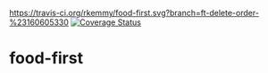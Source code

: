 https://travis-ci.org/rkemmy/food-first.svg?branch=ft-delete-order-%23160605330
[![Coverage Status](https://coveralls.io/repos/github/rkemmy/food-first/badge.svg?branch=ft-delete-order-%23160605330)](https://coveralls.io/github/rkemmy/food-first?branch=ft-delete-order-%23160605330)


# food-first

